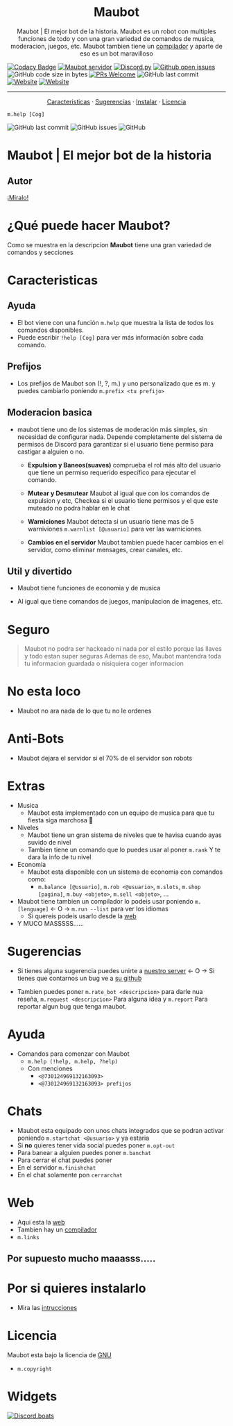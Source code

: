 <h1 align="center">Maubot</h1>

<p align="center">Maubot | El mejor bot de la historia. Maubot es un robot con multiples funciones de todo y con una gran variedad de comandos de musica, moderacion, juegos, etc.
 Maubot tambien tiene un <a href="https://maubot.maucode.com/maucompilador">compilador</a> y aparte de eso es un bot maravilloso</p>


 [![Codacy Badge](https://app.codacy.com/project/badge/Grade/23d3ec7ad1b843f89af7df0da3cb06bc)](https://www.codacy.com/gh/maubg-debug/maubot/dashboard?utm_source=github.com&amp;utm_medium=referral&amp;utm_content=maubg-debug/maubot&amp;utm_campaign=Badge_Grade)
 [![Maubot servidor](https://discordapp.com/api/guilds/774577061893242930/widget.png?style=shield)](https://discord.gg/mwDBgubwdP)
 [![Discord.py](https://img.shields.io/badge/discord-py-blue.svg)](https://github.com/Rapptz/discord.py)
 [![Github open issues](https://img.shields.io/github/issues/maubg-debug/maubot)](https://github.com/maubg-debug/maubot/issues)
 ![GitHub code size in bytes](https://img.shields.io/github/languages/code-size/maubg-debug/maubot)
 [![PRs Welcome](https://img.shields.io/badge/PRs-welcome-brightgreen.svg?style=flat-square)](http://makeapullrequest.com)
 ![GitHub last commit](https://img.shields.io/github/last-commit/maubg-debug/maubot)
 [![Website](https://img.shields.io/website?up_message=%C2%A1Funciona%21&url=https%3A%2F%2Fmaubot.maucode.com)](https://maubot.maucode.com)
 [![Website](https://img.shields.io/badge/python-3.5%20%7C%203.6%20%7C%203.7-blue)](https://python.org)

---

<p align="center">
 <a href="https://github.com/maubg-debug/maubot/#caracteristicas">Caracteristicas</a> 
 ·
 <a href="https://github.com/maubg-debug/maubot/#sugerencias">Sugerencias</a> 
 ·
 <a href="https://github.com/maubg-debug/maubot/#por-si-quieres-instalarlo">Instalar</a> 
 ·
 <a href="https://github.com/maubg-debug/maubot/#licencia">Licencia</a> 
</p>

`m.help [Cog]`

![GitHub last commit](https://img.shields.io/github/last-commit/maubg-debug/maubot?style=for-the-badge)
![GitHub issues](https://img.shields.io/github/issues-raw/maubg-debug/maubot?style=for-the-badge)
![GitHub](https://img.shields.io/github/license/maubg-debug/maubot?style=for-the-badge)  

# Maubot | El mejor bot de la historia

## Autor
[¡Miralo!](https://github.com/maubg-debug/maubot/blob/main/AUTOR.md)

# ¿Qué puede hacer Maubot?
Como se muestra en la descripcion <strong>Maubot</strong> tiene una gran variedad de comandos y secciones

# Caracteristicas

## Ayuda

* El bot viene con una función `m.help` que muestra la lista de todos los comandos disponibles.
* Puede escribir `!help [Cog]` para ver más información sobre cada comando.

## Prefijos
* Los prefijos de Maubot son (!, ?, m.) y uno personalizado que es m. y puedes cambiarlo poniendo `m.prefix <tu prefijo>` 

## Moderacion basica

* maubot tiene uno de los sistemas de moderación más simples, sin necesidad de configurar nada. Depende completamente del sistema de permisos de Discord para garantizar si el usuario tiene permiso para castigar a alguien o no.

  * **Expulsion y Baneos(suaves)** comprueba el rol más alto del usuario que tiene un permiso requerido específico para ejecutar el comando.

  * **Mutear y Desmutear** Maubot al igual que con los comandos de expulsion y etc, Checkea si el usuario tiene permisos y el que este muteado no podra hablar en le chat

  * **Warniciones** Maubot detecta si un usuario tiene mas de 5 warniviones `m.warnlist [@usuario]` para ver las warniciones

  * **Cambios en el servidor** Maubot tambien puede hacer cambios en el servidor, como eliminar mensages, crear canales, etc.


## Util y divertido

* Maubot tiene funciones de economia y de musica

* Al igual que tiene comandos de juegos, manipulacion de imagenes, etc.

# Seguro

> Maubot no podra ser hackeado ni nada por el estilo porque las llaves y todo estan super seguras
> Ademas de eso, Maubot mantendra toda tu informacion guardada o nisiquiera coger informacion

# No esta loco

* Maubot no ara nada de lo que tu no le ordenes

# Anti-Bots

* Maubot dejara el servidor si el 70% de el servidor son robots

# Extras
* Musica
  * Maubot esta implementado con un equipo de musica para que tu fiesta siga marchosa 🎉
* Niveles
  * Maubot tiene un gran sistema de niveles que te havisa cuando ayas suvido de nivel
  * Tambien tiene un comando que lo puedes usar al poner `m.rank` Y te dara la info de tu nivel
* Economia
  * Maubot esta disponible con un sistema de economia con comandos como:
    * `m.balance [@usuario]`, `m.rob <@usuario>`, `m.slots`, `m.shop [pagina]`, `m.buy <objeto>`, `m.sell <objeto>`, ...
* Maubot tiene tambien un compilador lo podeis usar poniendo `m.[lenguage]` <- O -> `m.run --list` para ver los idiomas
  * Si quereis podeis usarlo desde la [web](https://maubot.maucode.com/maucompilador)
* Y MUCO MASSSSS......

# Sugerencias

* Si tienes alguna sugerencia puedes unirte a [nuestro server](https://discord.gg/mwDBgubwdP) <- O -> Si tienes que contarnos un bug ve a [su github](https://github.com/maubg-debug/maubot/issues/new?assignees=&labels=bug&template=reporte-de-bugs.md&title=BUG)

* Tambien puedes poner `m.rate_bot <descripcion>` para darle nua reseña, `m.request <descripcion>` Para alguna idea y `m.report` Para reportar algun bug que tenga maubot.

# Ayuda
* Comandos para comenzar con Maubot
    * `m.help (!help, m.help, ?help)`
    * Con menciones
        * `<@730124969132163093>`
        * `<@730124969132163093> prefijos`

# Chats
* Maubot esta equipado con unos chats integrados que se podran activar poniendo `m.startchat <@usuario>` y ya estaria
* Si **no** quieres tener vida social puedes poner `m.opt-out`
* Para banear a alguien puedes poner `m.banchat`
* Para cerrar el chat puedes poner
 * En el servidor `m.finishchat`
 * En el chat solamente pon `cerrarchat`

# Web
* Aqui esta la [web](https://maubot.maucode.com)
* Tambien hay un [compilador](https://maubot.maucode.com/compilador)
* `m.links`

## Por supuesto mucho maaasss.....

# Por si quieres instalarlo
* Mira las [intrucciones](https://github.com/maubg-debug/maubot/blob/main/docs/README.md)

# Licencia 
Maubot esta bajo la licencia de [GNU](https://github.com/maubg-debug/maubot/blob/main/LICENSE.md)

* `m.copyright`

# Widgets

[![Discord.boats](https://discord.boats/api/widget/730124969132163093?type=png)](https://discord.boats/bot/730124969132163093)
